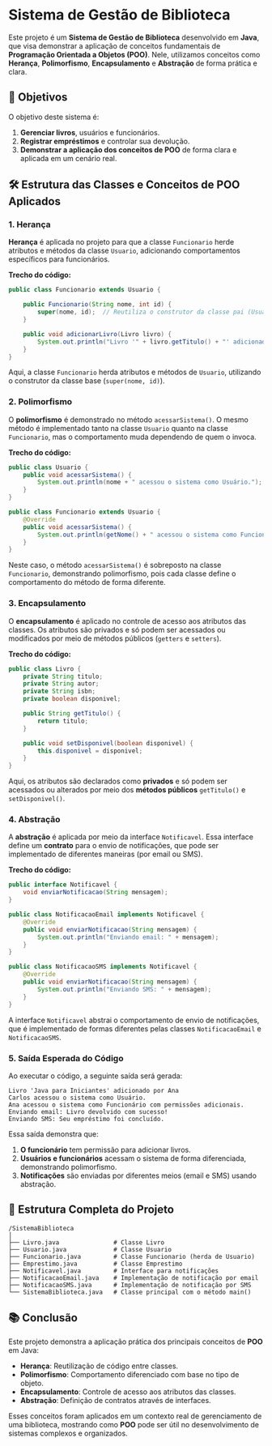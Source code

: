 # Sistema de Gestão de Biblioteca

Este projeto é um **Sistema de Gestão de Biblioteca** desenvolvido em **Java**, que visa demonstrar a aplicação de conceitos fundamentais de **Programação Orientada a Objetos (POO)**. Nele, utilizamos conceitos como **Herança**, **Polimorfismo**, **Encapsulamento** e **Abstração** de forma prática e clara.



## 🎯 Objetivos

O objetivo deste sistema é:
1. **Gerenciar livros**, usuários e funcionários.
2. **Registrar empréstimos** e controlar sua devolução.
3. **Demonstrar a aplicação dos conceitos de POO** de forma clara e aplicada em um cenário real.



## 🛠️ Estrutura das Classes e Conceitos de POO Aplicados

### **1. Herança**
**Herança** é aplicada no projeto para que a classe `Funcionario` herde atributos e métodos da classe `Usuario`, adicionando comportamentos específicos para funcionários.

**Trecho do código:**
```java
public class Funcionario extends Usuario {

    public Funcionario(String nome, int id) {
        super(nome, id);  // Reutiliza o construtor da classe pai (Usuario)
    }

    public void adicionarLivro(Livro livro) {
        System.out.println("Livro '" + livro.getTitulo() + "' adicionado por " + getNome());
    }
}
```

Aqui, a classe `Funcionario` herda atributos e métodos de `Usuario`, utilizando o construtor da classe base (`super(nome, id)`).



### **2. Polimorfismo**
O **polimorfismo** é demonstrado no método `acessarSistema()`. O mesmo método é implementado tanto na classe `Usuario` quanto na classe `Funcionario`, mas o comportamento muda dependendo de quem o invoca.

**Trecho do código:**
```java
public class Usuario {
    public void acessarSistema() {
        System.out.println(nome + " acessou o sistema como Usuário.");
    }
}

public class Funcionario extends Usuario {
    @Override
    public void acessarSistema() {
        System.out.println(getNome() + " acessou o sistema como Funcionário com permissões adicionais.");
    }
}
```

Neste caso, o método `acessarSistema()` é sobreposto na classe `Funcionario`, demonstrando polimorfismo, pois cada classe define o comportamento do método de forma diferente.



### **3. Encapsulamento**
O **encapsulamento** é aplicado no controle de acesso aos atributos das classes. Os atributos são privados e só podem ser acessados ou modificados por meio de métodos públicos (`getters` e `setters`).

**Trecho do código:**
```java
public class Livro {
    private String titulo;
    private String autor;
    private String isbn;
    private boolean disponivel;

    public String getTitulo() {
        return titulo;
    }

    public void setDisponivel(boolean disponivel) {
        this.disponivel = disponivel;
    }
}
```

Aqui, os atributos são declarados como **privados** e só podem ser acessados ou alterados por meio dos **métodos públicos** `getTitulo()` e `setDisponivel()`.



### **4. Abstração**
A **abstração** é aplicada por meio da interface `Notificavel`. Essa interface define um **contrato** para o envio de notificações, que pode ser implementado de diferentes maneiras (por email ou SMS).

**Trecho do código:**
```java
public interface Notificavel {
    void enviarNotificacao(String mensagem);
}

public class NotificacaoEmail implements Notificavel {
    @Override
    public void enviarNotificacao(String mensagem) {
        System.out.println("Enviando email: " + mensagem);
    }
}

public class NotificacaoSMS implements Notificavel {
    @Override
    public void enviarNotificacao(String mensagem) {
        System.out.println("Enviando SMS: " + mensagem);
    }
}
```

A interface `Notificavel` abstrai o comportamento de envio de notificações, que é implementado de formas diferentes pelas classes `NotificacaoEmail` e `NotificacaoSMS`.



### **5. Saída Esperada do Código**

Ao executar o código, a seguinte saída será gerada:

```plaintext
Livro 'Java para Iniciantes' adicionado por Ana
Carlos acessou o sistema como Usuário.
Ana acessou o sistema como Funcionário com permissões adicionais.
Enviando email: Livro devolvido com sucesso!
Enviando SMS: Seu empréstimo foi concluído.
```

Essa saída demonstra que:
1. **O funcionário** tem permissão para adicionar livros.
2. **Usuários e funcionários** acessam o sistema de forma diferenciada, demonstrando polimorfismo.
3. **Notificações** são enviadas por diferentes meios (email e SMS) usando abstração.



## 📂 Estrutura Completa do Projeto

```plaintext
/SistemaBiblioteca
│
├── Livro.java               # Classe Livro
├── Usuario.java             # Classe Usuario
├── Funcionario.java         # Classe Funcionario (herda de Usuario)
├── Emprestimo.java          # Classe Emprestimo
├── Notificavel.java         # Interface para notificações
├── NotificacaoEmail.java    # Implementação de notificação por email
├── NotificacaoSMS.java      # Implementação de notificação por SMS
└── SistemaBiblioteca.java   # Classe principal com o método main()
```

## 📚 Conclusão

Este projeto demonstra a aplicação prática dos principais conceitos de **POO** em Java:
- **Herança**: Reutilização de código entre classes.
- **Polimorfismo**: Comportamento diferenciado com base no tipo de objeto.
- **Encapsulamento**: Controle de acesso aos atributos das classes.
- **Abstração**: Definição de contratos através de interfaces.

Esses conceitos foram aplicados em um contexto real de gerenciamento de uma biblioteca, mostrando como **POO** pode ser útil no desenvolvimento de sistemas complexos e organizados.